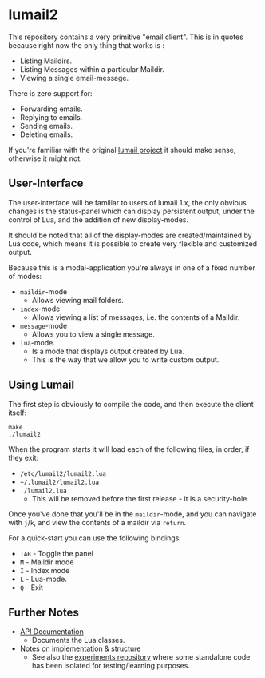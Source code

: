 
lumail2
=======

This repository contains a very primitive "email client".  This is in quotes because right now the only thing that works is :

* Listing Maildirs.
* Listing Messages within a particular Maildir.
* Viewing a single email-message.

There is zero support for:

* Forwarding emails.
* Replying to emails.
* Sending emails.
* Deleting emails.

If you're familiar with the original [lumail project](http://lumail.org/) it should make sense, otherwise it might not.



User-Interface
--------------

The user-interface will be familiar to users of lumail 1.x, the only obvious
changes is the status-panel which can display persistent output, under the control of Lua,
and the addition of new display-modes.

It should be noted that all of the display-modes are created/maintained by Lua code,
which means it is possible to create very flexible and customized output.

Because this is a modal-application you're always in one of a fixed number of modes:

* `maildir`-mode
    * Allows viewing mail folders.
* `index`-mode
    * Allows viewing a list of messages, i.e. the contents of a Maildir.
* `message`-mode
    * Allows you to view a single message.
* `lua`-mode.
    * Is a mode that displays output created by Lua.
    * This is the way that we allow you to write custom output.



Using Lumail
------------

The first step is obviously to compile the code, and then execute the
client itself:

    make
    ./lumail2

When the program starts it will load each of the following files, in order,
if they exit:

* `/etc/lumail2/lumail2.lua`
* `~/.lumail2/lumail2.lua`
* `./lumail2.lua`
     * This will be removed before the first release - it is a security-hole.

Once you've done that you'll be in the `maildir`-mode, and you can
navigate with `j`/`k`, and view the contents of a maildir via `return`.

For a quick-start you can use the following bindings:

* `TAB` - Toggle the panel
* `M` - Maildir mode
* `I` - Index mode
* `L` - Lua-mode.
* `Q` - Exit


Further Notes
-------------

* [API Documentation](API.md)
   * Documents the Lua classes.
* [Notes on implementation & structure](HACKING.md)
   * See also the [experiments repository](https://github.com/lumail/experiments) where some standalone code has been isolated for testing/learning purposes.
